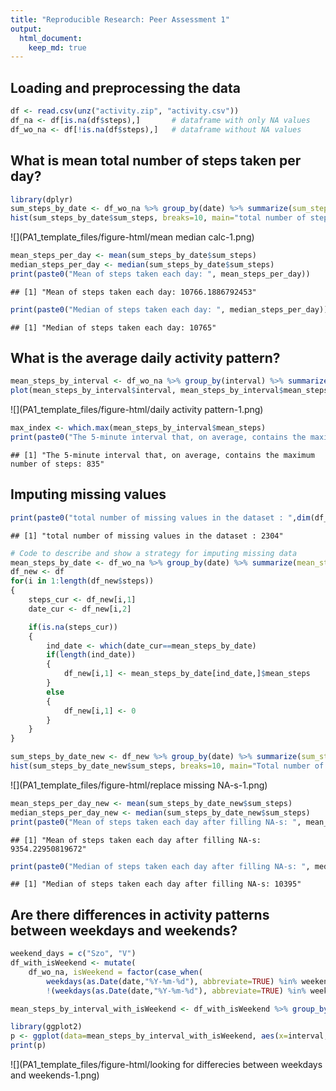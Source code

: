 ```yaml
---
title: "Reproducible Research: Peer Assessment 1"
output: 
  html_document:
    keep_md: true
---
```




## Loading and preprocessing the data

```r
df <- read.csv(unz("activity.zip", "activity.csv"))
df_na <- df[is.na(df$steps),]       # dataframe with only NA values
df_wo_na <- df[!is.na(df$steps),]   # dataframe without NA values
```

## What is mean total number of steps taken per day?

```r
library(dplyr)
sum_steps_by_date <- df_wo_na %>% group_by(date) %>% summarize(sum_steps = sum(steps))
hist(sum_steps_by_date$sum_steps, breaks=10, main="total number of steps taken each day", xlab="intervals")
```

![](PA1_template_files/figure-html/mean median calc-1.png)<!-- -->

```r
mean_steps_per_day <- mean(sum_steps_by_date$sum_steps)
median_steps_per_day <- median(sum_steps_by_date$sum_steps)
print(paste0("Mean of steps taken each day: ", mean_steps_per_day))
```

```
## [1] "Mean of steps taken each day: 10766.1886792453"
```

```r
print(paste0("Median of steps taken each day: ", median_steps_per_day))
```

```
## [1] "Median of steps taken each day: 10765"
```

## What is the average daily activity pattern?

```r
mean_steps_by_interval <- df_wo_na %>% group_by(interval) %>% summarize(mean_steps = mean(steps))
plot(mean_steps_by_interval$interval, mean_steps_by_interval$mean_steps, type="l", main="The average number of steps taken", xlab="intervals", ylab="mean steps")
```

![](PA1_template_files/figure-html/daily activity pattern-1.png)<!-- -->

```r
max_index <- which.max(mean_steps_by_interval$mean_steps)
print(paste0("The 5-minute interval that, on average, contains the maximum number of steps: ",mean_steps_by_interval$interval[max_index]))
```

```
## [1] "The 5-minute interval that, on average, contains the maximum number of steps: 835"
```

## Imputing missing values

```r
print(paste0("total number of missing values in the dataset : ",dim(df_na)[1]))
```

```
## [1] "total number of missing values in the dataset : 2304"
```

```r
# Code to describe and show a strategy for imputing missing data
mean_steps_by_date <- df_wo_na %>% group_by(date) %>% summarize(mean_steps = mean(steps))
df_new <- df
for(i in 1:length(df_new$steps))
{
    steps_cur <- df_new[i,1]
    date_cur <- df_new[i,2]

    if(is.na(steps_cur))
    {
        ind_date <- which(date_cur==mean_steps_by_date)
        if(length(ind_date))
        {
            df_new[i,1] <- mean_steps_by_date[ind_date,]$mean_steps
        }
        else
        {
            df_new[i,1] <- 0
        }
    }
}

sum_steps_by_date_new <- df_new %>% group_by(date) %>% summarize(sum_steps = sum(steps))
hist(sum_steps_by_date_new$sum_steps, breaks=10, main="Total number of steps taken each day after missing values are imputed", xlab="intervals")
```

![](PA1_template_files/figure-html/replace missing NA-s-1.png)<!-- -->

```r
mean_steps_per_day_new <- mean(sum_steps_by_date_new$sum_steps)
median_steps_per_day_new <- median(sum_steps_by_date_new$sum_steps)
print(paste0("Mean of steps taken each day after filling NA-s: ", mean_steps_per_day_new))
```

```
## [1] "Mean of steps taken each day after filling NA-s: 9354.22950819672"
```

```r
print(paste0("Median of steps taken each day after filling NA-s: ", median_steps_per_day_new))
```

```
## [1] "Median of steps taken each day after filling NA-s: 10395"
```

## Are there differences in activity patterns between weekdays and weekends?

```r
weekend_days = c("Szo", "V")
df_with_isWeekend <- mutate(
    df_wo_na, isWeekend = factor(case_when(
        weekdays(as.Date(date,"%Y-%m-%d"), abbreviate=TRUE) %in% weekend_days ~ "weekend",
        !(weekdays(as.Date(date,"%Y-%m-%d"), abbreviate=TRUE) %in% weekend_days) ~ "weekday")))

mean_steps_by_interval_with_isWeekend <- df_with_isWeekend %>% group_by(interval, isWeekend) %>% summarize(mean_steps = mean(steps))

library(ggplot2)
p <- ggplot(data=mean_steps_by_interval_with_isWeekend, aes(x=interval, y=mean_steps)) + labs(title= "") + facet_grid(.~isWeekend) + geom_line() + ggtitle("comparing the average number of steps taken per 5-minute interval across weekdays and weekends") + ylab("mean steps")
print(p)
```

![](PA1_template_files/figure-html/looking for differecies between weekdays and weekends-1.png)<!-- -->
